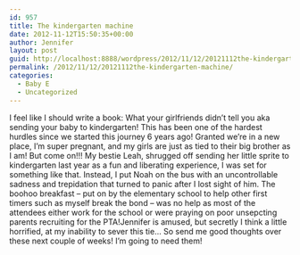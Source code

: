 ```yaml
---
id: 957
title: The kindergarten machine
date: 2012-11-12T15:50:35+00:00
author: Jennifer
layout: post
guid: http://localhost:8888/wordpress/2012/11/12/20121112the-kindergarten-machine/
permalink: /2012/11/12/20121112the-kindergarten-machine/
categories:
  - Baby E
  - Uncategorized
---
```

I feel like I should write a book: What your girlfriends didn&#8217;t tell you aka sending your baby to kindergarten! This has been one of the hardest hurdles since we started this journey 6 years ago! Granted we&#8217;re in a new place, I&#8217;m super pregnant, and my girls are just as tied to their big brother as I am! But come on!!! My bestie Leah, shrugged off sending her little sprite to kindergarten last year as a fun and liberating experience, I was set for something like that. Instead, I put Noah on the bus with an uncontrollable sadness and trepidation that turned to panic after I lost sight of him. The boohoo breakfast &#8211; put on by the elementary school to help other first timers such as myself break the bond &#8211; was no help as most of the attendees either work for the school or were praying on poor unsepcting parents recruiting for the PTA!Jennifer is amused, but secretly I think a little horrified, at my inability to sever this tie&#8230; So send me good thoughts over these next couple of weeks! I&#8217;m going to need them!